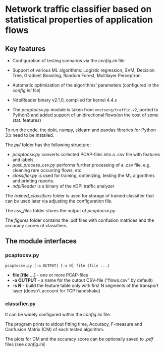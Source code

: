 # Network traffic classifier based on statistical properties of application flows

## Key features

* Configuration of testing scenarios via the *config.ini* file

* Support of various ML algorithms: Logistic regression, SVM, Decision Tree, Gradient Boosting, Random Forest, Multilayer Perceptron.

* Automatic optimization of the algorithms' parameters (configured in the *config.ini* file)

* NdpiReader binary v2.1.0, compiled for kernel 4.4.x

* The *pcaptocsv.py* module is taken from `vnetserg/traffic-v2`, ported to Python3 and added support of unidirectional flows(on the cost of some stat. features)

To run the code, the dpkt, numpy, sklearn and pandas libraries for Python 3.x need to be installed. 

The *py/* folder has the following structure:
* *pcaptocsv.py* converts collected PCAP-files into a .csv file with features and labels
* *post_process_csv.py* performs further processing of a .csv file, e.g. cleaning rare occurring flows, etc.
* *classifier.py* is used for training, optimizing, testing the ML algorithms and printing reports.
* *ndpiReader* is a binary of the nDPI traffic analyzer

The *trained_classifiers* folder is used for storage of trained classifier that can be used later via adjusting the configuration file.

The *csv_files* folder stores the output of *pcaptocsv.py*

The *figures* folder contains the .pdf files with confusion matrices and the accuracy scores of classifiers.  

## The module interfaces
### pcaptocsv.py

`pcaptocsv.py [-o OUTPUT] [-s N] file [file ...]`
* **file [file ...]** - one or more PCAP-files
* **-o OUTPUT** - a name  for the output CSV-file ("flows.csv" by default)
* **-s N** - build the feature table only with first N segments of the transport layer (doesn't account for TCP handshake)

### classifier.py

It can be widely configured within the *config.ini* file.

The program prints to stdout fitting time, Accuracy, F-measure and Confusion Matrix (CM) of each tested algorithm.

The plots for CM and the accuracy score can be optionally saved to *.pdf* files (see *config.ini*)
